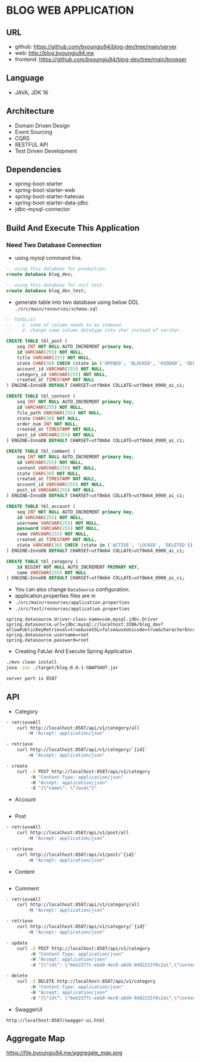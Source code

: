 # BLOG WEB APPLICATION

## URL
- github: https://github.com/byoungju94/blog-dev/tree/main/server
- web: http://blog.byoungju94.me
- frontend: https://github.com/byoungju94/blog-dev/tree/main/browser

## Language
- JAVA, JDK 16

## Architecture
- Domain Driven Design
- Event Sourcing
- CQRS
- RESTFUL API
- Test Driven Development

## Dependencies
- spring-boot-starter
- spring-boot-starter-web
- spring-boot-starter-hateoas
- spring-boot-starter-data-jdbc
- jdbc-mysql-connector

## Build And Execute This Application

### Need Two Database Connection
- using mysql command line.
```sql
-- using this database for production.
create database blog_dev;

-- using this database for unit test.
create database blog_dev_test;
```

- generate table into two database using below DDL `./src/main/resources/schema.sql`
```sql
-- TodoList
--    1. some of column needs to be indexed.
--    2. change some column datatype into char instead of varchar.

CREATE TABLE tbl_post (
    seq INT NOT NULL AUTO_INCREMENT primary key,
    id VARCHAR(255) NOT NULL,
    title VARCHAR(255) NOT NULL,
    state CHAR(30) CHECK (state in ('OPENED', 'BLOCKED', 'HIDDEN', 'DELETED')),
    account_id VARCHAR(255) NOT NULL,
    category_id VARCHAR(255) NOT NULL,
    created_at TIMESTAMP NOT NULL
) ENGINE=InnoDB DEFAULT CHARSET=utf8mb4 COLLATE=utf8mb4_0900_ai_ci;

CREATE TABLE tbl_content (
    seq INT NOT NULL AUTO_INCREMENT primary key,
    id VARCHAR(255) NOT NULL,
    file_path VARCHAR(255) NOT NULL,
    state CHAR(30) NOT NULL,
    order_num INT NOT NULL,
    created_at TIMESTAMP NOT NULL,
    post_id VARCHAR(255) NOT NULL
) ENGINE=InnoDB DEFAULT CHARSET=utf8mb4 COLLATE=utf8mb4_0900_ai_ci;

CREATE TABLE tbl_comment (
    seq INT NOT NULL AUTO_INCREMENT primary key,
    id VARCHAR(255) NOT NULL,
    content VARCHAR(255) NOT NULL,
    state CHAR(30) NOT NULL,
    created_at TIMESTAMP NOT NULL,
    account_id VARCHAR(255) NOT NULL,
    post_id VARCHAR(255) NOT NULL
) ENGINE=InnoDB DEFAULT CHARSET=utf8mb4 COLLATE=utf8mb4_0900_ai_ci;

CREATE TABLE tbl_account (
    seq INT NOT NULL AUTO_INCREMENT primary key,
    id VARCHAR(255) NOT NULL,
    username VARCHAR(255) NOT NULL,
    password VARCHAR(255) NOT NULL,
    name VARCHAR(255) NOT NULL,
    created_at TIMESTAMP NOT NULL,
    state VARCHAR(30) CHECK (state in ('ACTIVE', 'LOCKED', 'DELETED'))
) ENGINE=InnoDB DEFAULT CHARSET=utf8mb4 COLLATE=utf8mb4_0900_ai_ci;

CREATE TABLE tbl_category (
    id BIGINT NOT NULL AUTO_INCREMENT PRIMARY KEY,
    name VARCHAR(255) NOT NULL
) ENGINE=InnoDB DEFAULT CHARSET=utf8mb4 COLLATE=utf8mb4_0900_ai_ci;
```   

- You can also change `DataSource` configuration.
- application.properties files are in 
- `./src/main/resources/application.properties`
- `./src/test/resources/application.properties`
```
spring.datasource.driver-class-name=com.mysql.jdbc.Driver
spring.datasource.url=jdbc:mysql://localhost:3306/blog_dev?allowPublicKeyRetrieval=true&useSSL=false&useUnicode=true&characterEncoding=utf8
spring.datasource.username=root
spring.datasource.password=root
```   

- Creating FatJar And Execute Spring Application
```Bash
./mvn clean install
java -jar ./target/blog-0.0.1-SNAPSHOT.jar

server port is 8587
```

## API
- Category
```bash
- retrieveAll
    curl http://localhost:8587/api/v1/category/all
        -H "Accept: application/json"

- retrieve
    curl http://localhost:8587/api/v1/category/`{id}`
        -H "Accept: application/json"

- create
    curl -X POST http://localhost:8587/api/v1/category 
         -H "Content-Type: application/json" 
         -H "Accept: application/json" 
         -d "{\"name\": \"Java\"}"
```   

- Account
```

```   

- Post
```bash
- retrieveAll
    curl http://localhost:8587/api/v1/post/all
        -H "Accept: application/json"

- retrieve
    curl http://localhost:8587/api/v1/post/`{id}`
        -H "Accept: application/json"
```

- Content
```bash

```   

- Comment
```bash
- retrieveAll
    curl http://localhost:8587/api/v1/category/all
        -H "Accept: application/json"

- retrieve
    curl http://localhost:8587/api/v1/category/`{id}`
        -H "Accept: application/json"

- update
    curl -X POST http://localhost:8587/api/v1/category 
         -H "Content-Type: application/json" 
         -H "Accept: application/json" 
         -d "{\"id\": \"6eb2377c-eda9-4ec8-a6d4-0dd2215f0c2a\",\"content\": \"Thank's for write this article.\",\"postId\": \"d821770b-0a32-4937-a92e-02079ba41688\",\"accountId\": \"dd0b2a28-b3fe-4063-b456-0ec874564162\"}"

- delete
    curl -X DELETE http://localhost:8587/api/v1/category 
         -H "Content-Type: application/json" 
         -H "Accept: application/json" 
         -d "{\"id\": \"6eb2377c-eda9-4ec8-a6d4-0dd2215f0c2a\",\"content\": \"Thank's for write this article.\",\"postId\": \"d821770b-0a32-4937-a92e-02079ba41688\",\"accountId\": \"dd0b2a28-b3fe-4063-b456-0ec874564162\"}"
```

- SwaggerUI
```
http://localhost:8587/swagger-ui.html
```

## Aggregate Map
https://file.byoungju94.me/aggregate_map.png